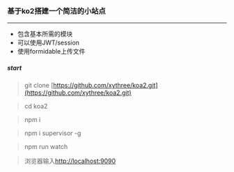 ### 基于ko2搭建一个简洁的小站点
_ _ _

* 包含基本所需的模块
* 可以使用JWT/session
* 使用formidable上传文件


##### start

> git clone [https://github.com/xythree/koa2.git](https://github.com/xythree/koa2.git)

> cd koa2

> npm i

> npm i supervisor -g

> npm run watch

> 浏览器输入[http://localhost:9090](http://localhost:9090)
